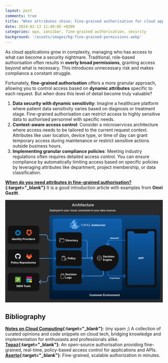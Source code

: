 ```yaml
---
layout: post
comments: true
title: "When attributes shine: Fine-grained authorisation for cloud applications"
date: 2024-02-13 11:40:05 +0200
categories: opa, zanzibar, fine-grained authorisation, security
background: '/assets/images/bg-fine-grained-permissions.webp'
---
```


As cloud applications grow in complexity, managing who has access to what can become a security nightmare. Traditional, role-based authorisation often results in **overly broad permissions**, granting access beyond what is necessary. This introduces unnecessary risk and makes compliance a constant struggle.

Fortunately, **fine-grained authorisation** offers a more granular approach, allowing you to control access based on **dynamic attributes** specific to each request. But when does this level of detail become truly valuable?

1. **Data security with dynamic sensitivity**: Imagine a healthcare platform where patient data sensitivity varies based on diagnosis or treatment stage. Fine-grained authorisation can restrict access to highly sensitive data to authorised personnel with specific needs.
2. **Context-aware access control**: Consider a microservices architecture where access needs to be tailored to the current request context. Attributes like user location, device type, or time of day can grant temporary access during maintenance or restrict sensitive actions outside business hours.
3. **Implementing granular compliance policies**: Meeting industry regulations often requires detailed access control. You can ensure compliance by automatically limiting access based on specific policies by leveraging attributes like department, project membership, or data classification.

**[When do you need attributes in fine-grained authorisation?](https://www.aserto.com/blog/attributes-authorization-when-to-use){:target="_blank"}** It is a good introduction article with examples from **Omri Gazitt**.

![Topez-architecture](/assets/images/topaz_arch.webp)

## Bibliography
**[Notes on Cloud Computing](https://www.notesoncloudcomputing.com/){:target="_blank"}**: (my spam ;) A collection of curated opinions and code snippets on cloud tech, bridging knowledge and implementation for enthusiasts and professionals alike.
**[Topaz](https://www.topaz.sh/){:target="_blank"}**: An open-source authorisation providing fine-grained, real-time, policy-based access control for applications and APIs.
**[Aserto](https://www.aserto.com/){:target="_blank"}**: Fine-grained, scalable authorization in minutes.
